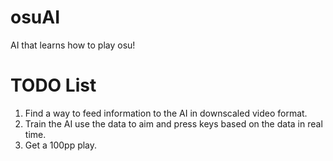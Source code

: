 # osuAI
AI that learns how to play osu!
# TODO List
1. Find a way to feed information to the AI in downscaled video format.
2. Train the AI use the data to aim and press keys based on the data in real time.
3. Get a 100pp play.

